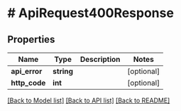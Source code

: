 # # ApiRequest400Response

## Properties

Name | Type | Description | Notes
------------ | ------------- | ------------- | -------------
**api_error** | **string** |  | [optional]
**http_code** | **int** |  | [optional]

[[Back to Model list]](../../README.md#models) [[Back to API list]](../../README.md#endpoints) [[Back to README]](../../README.md)
